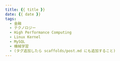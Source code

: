 ```yaml
---
title: {{ title }}
date: {{ date }}
tags:
  - 金融
  - テクノロジー
  - High Performance Computing
  - Linux Kernel
  - MySQL
  - 機械学習
  - (タグ追加したら scaffolds/post.md にも追加すること)
---
```

